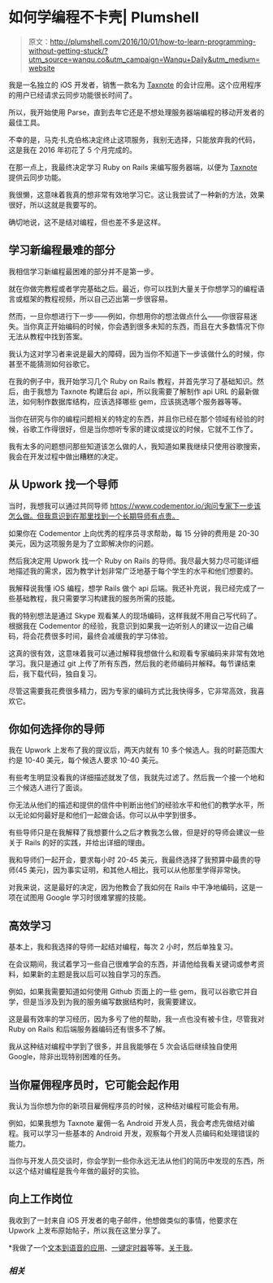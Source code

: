 # 如何学编程不卡壳| Plumshell

> 原文：<http://plumshell.com/2016/10/01/how-to-learn-programming-without-getting-stuck/?utm_source=wanqu.co&utm_campaign=Wanqu+Daily&utm_medium=website>

我是一名独立的 iOS 开发者，销售一款名为 [Taxnote](http://plumshell.com/about/ "Taxnote") 的会计应用。这个应用程序的用户已经请求云同步功能很长时间了。

所以，我开始使用 Parse，直到去年它还是不想处理服务器端编程的移动开发者的最佳工具。

不幸的是，马克·扎克伯格决定终止这项服务，我别无选择，只能放弃我的代码，这是我在 2016 年初花了 5 个月完成的。

在那一点上，我最终决定学习 Ruby on Rails 来编写服务器端，以便为 [Taxnote](http://plumshell.com/about/ "Taxnote") 提供云同步功能。

我很懒，这意味着我真的想非常有效地学习它。这让我尝试了一种新的方法，效果很好，所以这就是我要写的。

确切地说，这不是结对编程，但也差不多是这样。

## 学习新编程最难的部分

我相信学习新编程最困难的部分并不是第一步。

就在你做完教程或者学完基础之后。最近，你可以找到大量关于你想学习的编程语言或框架的教程视频，所以自己迈出第一步很容易。

然而，一旦你想进行下一步——例如，你想用你的想法做点什么——你很容易迷失。当你真正开始编码的时候，你会遇到很多未知的东西，而且在大多数情况下你无法从教程中找到答案。

我认为这对学习者来说是最大的障碍，因为当你不知道下一步该做什么的时候，你甚至不能猜测如何谷歌它。

在我的例子中，我开始学习几个 Ruby on Rails 教程，并首先学习了基础知识。然后，由于我想为 Taxnote 构建后台 api，所以我需要了解制作 api URL 的最新做法，如何制作数据库结构，应该选择哪些 gem，应该挑选哪个服务器等等。

当你在研究与你的编程问题相关的特定的东西，并且你已经在那个领域有经验的时候，谷歌工作得很好，但是当你想听专家的建议或提议的时候，它就不工作了。

我有太多的问题想问那些知道该怎么做的人，我知道如果我继续只使用谷歌搜索，我会在开发过程中做出糟糕的决定。

## 从 Upwork 找一个导师

当时，我想我可以通过共同导师 https://www.codementor.io/询问专家下一步该怎么做。但我意识到在那里找到一个长期导师有点贵。

如果你在 Codementor 上向优秀的程序员寻求帮助，每 15 分钟的费用是 20-30 美元，因为这项服务是为了立即解决你的问题。

然后我决定用 Upwork 找一个 Ruby on Rails 的导师。我尽最大努力尽可能详细地描述我的需求，因为教学计划非常广泛地基于每个学生的水平和他们想要的。

我解释说我懂 iOS 编程，想学 Rails 做个 api 后端。我还补充说，我已经完成了一些基础教程，我只需要学习构建我的服务所需的技能。

我的特别想法是通过 Skype 观看某人的现场编码，这样我就不用自己写代码了。根据我在 Codementor 的经验，我意识到如果我一边听别人的建议一边自己编码，将会花费很多时间，最终会减缓我的学习体验。

这真的很有效，这意味着我可以通过解释我想做什么和观看专家编码来非常有效地学习。我只是通过 git 上传了所有东西，然后我的老师编码并解释。每节课结束后，我下载代码，独自复习。

尽管这需要我花费很多精力，因为专家的编码方式比我快得多，它非常高效，我喜欢它。

## 你如何选择你的导师

我在 Upwork 上发布了我的提议后，两天内就有 10 多个候选人。我的时薪范围大约是 10-40 美元，每个候选人要求 10-40 美元。

有些考生明显没看我的详细描述就发了信，我就先过滤了。然后我一个接一个地和三个候选人进行了面谈。

你无法从他们的描述和提供的信件中判断出他们的经验水平和他们的教学水平，所以无论如何最好是和他们一起做会话。你可以从中学到很多。

有些导师只是在我解释了我想要什么之后才教我怎么做，但是好的导师会建议一些关于 Rails 的好的实践，并给出详细的理由。

我和导师们一起开会，要求每小时 20-45 美元，我最终选择了我预算中最贵的导师(45 美元)，因为事实证明，和其他人相比，我可以从他那里学得非常快。

对我来说，这是最好的决定，因为他教会了我如何在 Rails 中干净地编码，这是一项在试图用 Google 学习时很难掌握的技能。

## 高效学习

基本上，我和我选择的导师一起结对编程，每次 2 小时，然后单独复习。

在会议期间，我试着学习一些自己很难学会的东西，并请他给我看关键词或参考资料，如果新的主题是我以后可以独自学习的东西。

例如，如果我需要知道如何使用 Github 页面上的一些 gem，我可以谷歌它并自学，但是当涉及到为我的服务编写数据结构时，我需要建议。

这是最有效率的学习经历，因为多亏了他的帮助，我一点也没有被卡住，尽管我对 Ruby on Rails 和后端服务器编码还有很多不了解。

我从这种结对编程中学到了很多，并且我能够在 5 次会话后继续独自使用 Google，除非出现特别困难的任务。

## 当你雇佣程序员时，它可能会起作用

我认为当你想为你的新项目雇佣程序员的时候，这种结对编程可能会有用。

例如，如果我想为 Taxnote 雇佣一名 Android 开发人员，我会考虑先做结对编程。我可以学习一些基本的 Android 开发，观察每个开发人员编码和处理错误的能力。

当你与开发人员交谈时，你会学到一些你永远无法从他们的简历中发现的东西，所以这个结对编程是我今年做的最好的实验。

## 向上工作岗位

我收到了一封来自 iOS 开发者的电子邮件，他想做类似的事情，他要求在 Upwork 上发布原始帖子，所以我在这里分享了。

 <font>*我做了一个[文本到语音的应用](https://apps.apple.com/app/id1273954643)、[一键定时器](http://listtimer.com/)等等。[关于我](http://plumshell.com/about/)。</font> 

### *相关*